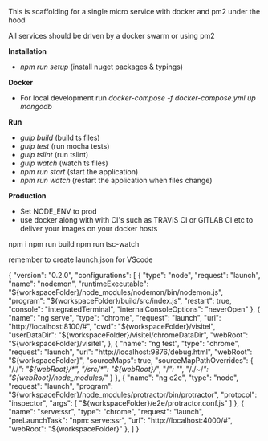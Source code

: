 This is scaffolding for a single micro service with docker and pm2 under the hood

All services should be driven by a docker swarm or using pm2 
 
**Installation** 
* *npm run setup* (install nuget packages & typings)

**Docker**
* For local development run  *docker-compose -f docker-compose.yml up mongodb*

**Run**

* *gulp build* (build ts files)
* *gulp test* (run mocha tests)
* *gulp tslint* (run tslint)
* *gulp watch* (watch ts files)
* *npm run start* (start the application)
* *npm run watch* (restart the application when files change)

**Production**
* Set NODE_ENV to prod 
* use docker along with with CI's such as TRAVIS CI or GITLAB CI etc to deliver your images on your docker hosts   


npm i
npm run build
npm run tsc-watch

remember to create launch.json for VScode

{
  "version": "0.2.0",
  "configurations": [
    {
      "type": "node",
      "request": "launch",
      "name": "nodemon",
      "runtimeExecutable": "${workspaceFolder}/node_modules/nodemon/bin/nodemon.js",
      "program": "${workspaceFolder}/build/src/index.js",
      "restart": true,
      "console": "integratedTerminal",
      "internalConsoleOptions": "neverOpen"
  },
    {
      "name": "ng serve",
      "type": "chrome",
      "request": "launch",
      "url": "http://localhost:8100/#",
      "cwd": "${workspaceFolder}/visitel",
      "userDataDir": "${workspaceFolder}/visitel/chromeDataDir",
      "webRoot": "${workspaceFolder}/visitel",
    },
    {
      "name": "ng test",
      "type": "chrome",
      "request": "launch",
      "url": "http://localhost:9876/debug.html",
      "webRoot": "${workspaceFolder}",
      "sourceMaps": true,
      "sourceMapPathOverrides": {
        "/./*": "${webRoot}/*",
        "/src/*": "${webRoot}/*",
        "/*": "*",
        "/./~/*": "${webRoot}/node_modules/*"
      }
    },
    {
      "name": "ng e2e",
      "type": "node",
      "request": "launch",
      "program": "${workspaceFolder}/node_modules/protractor/bin/protractor",
      "protocol": "inspector",
      "args": [
        "${workspaceFolder}/e2e/protractor.conf.js"
      ]
    },
    {
      "name": "serve:ssr",
      "type": "chrome",
      "request": "launch",
      "preLaunchTask": "npm: serve:ssr",
      "url": "http://localhost:4000/#",
      "webRoot": "${workspaceFolder}"
    },
  ]
}

